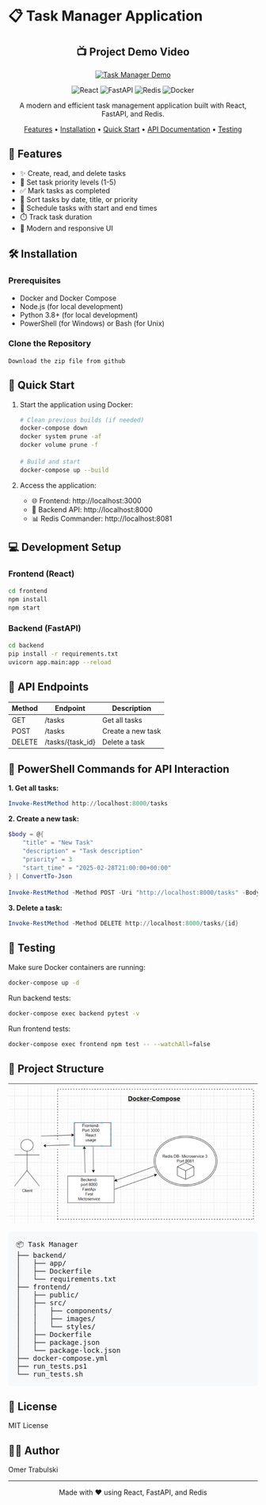 # 📋 Task Manager Application

<div align="center">

## 📺 Project Demo Video

[![Task Manager Demo](https://img.youtube.com/vi/34b12OvF7To/0.jpg)](https://youtu.be/34b12OvF7To)

![React](https://img.shields.io/badge/React-20232A?style=for-the-badge&logo=react&logoColor=61DAFB)
![FastAPI](https://img.shields.io/badge/FastAPI-005571?style=for-the-badge&logo=fastapi)
![Redis](https://img.shields.io/badge/redis-%23DD0031.svg?&style=for-the-badge&logo=redis&logoColor=white)
![Docker](https://img.shields.io/badge/Docker-2CA5E0?style=for-the-badge&logo=docker&logoColor=white)

A modern and efficient task management application built with React, FastAPI, and Redis.

[Features](#features) • [Installation](#installation) • [Quick Start](#quick-start) • [API Documentation](#api-endpoints) • [Testing](#testing)

</div>

## 🌟 Features

- ✨ Create, read, and delete tasks
- 🎯 Set task priority levels (1-5)
- ✅ Mark tasks as completed
- 🔄 Sort tasks by date, title, or priority
- 📅 Schedule tasks with start and end times
- ⏱️ Track task duration
- 📱 Modern and responsive UI

## 🛠️ Installation

### Prerequisites

- Docker and Docker Compose
- Node.js (for local development)
- Python 3.8+ (for local development)
- PowerShell (for Windows) or Bash (for Unix)

### Clone the Repository

```
Download the zip file from github
```

## 🚀 Quick Start

1. Start the application using Docker:
   ```bash
   # Clean previous builds (if needed)
   docker-compose down
   docker system prune -af
   docker volume prune -f

   # Build and start
   docker-compose up --build
   ```

2. Access the application:
   - 🌐 Frontend: http://localhost:3000
   - 🔧 Backend API: http://localhost:8000
   - 📊 Redis Commander: http://localhost:8081

## 💻 Development Setup

### Frontend (React)

```bash
cd frontend
npm install
npm start
```

### Backend (FastAPI)

```bash
cd backend
pip install -r requirements.txt
uvicorn app.main:app --reload
```

## 🔌 API Endpoints

| Method | Endpoint | Description |
|--------|----------|-------------|
| GET    | /tasks   | Get all tasks |
| POST   | /tasks   | Create a new task |
| DELETE | /tasks/{task_id} | Delete a task |

## 🔧 PowerShell Commands for API Interaction

**1. Get all tasks:**
```powershell
Invoke-RestMethod http://localhost:8000/tasks
```

**2. Create a new task:**
```powershell
$body = @{
    "title" = "New Task"
    "description" = "Task description"
    "priority" = 3
    "start_time" = "2025-02-28T21:00:00+00:00"
} | ConvertTo-Json

Invoke-RestMethod -Method POST -Uri "http://localhost:8000/tasks" -Body $body -ContentType "application/json"
```

**3. Delete a task:**
```powershell
Invoke-RestMethod -Method DELETE http://localhost:8000/tasks/{id}
```

## 🧪 Testing

Make sure Docker containers are running:
```bash
docker-compose up -d
```

Run backend tests:
```bash
docker-compose exec backend pytest -v
```

Run frontend tests:
```bash
docker-compose exec frontend npm test -- --watchAll=false
```

## 📁 Project Structure

<div align="center">
  <img src="structure.png" alt="Project Structure" width="800"/>
</div>

<pre style="background-color: #f6f8fa; padding: 16px; border-radius: 6px; font-family: monospace;">
📦 Task Manager
├── backend/
│   ├── app/
│   ├── Dockerfile
│   └── requirements.txt
├── frontend/
│   ├── public/
│   ├── src/
│   │   ├── components/
│   │   ├── images/
│   │   └── styles/
│   ├── Dockerfile
│   ├── package.json
│   └── package-lock.json
├── docker-compose.yml
├── run_tests.ps1
└── run_tests.sh
</pre>

## 📄 License

MIT License

## 👨‍💻 Author

Omer Trabulski

---
<div align="center">
Made with ❤️ using React, FastAPI, and Redis
</div> 
